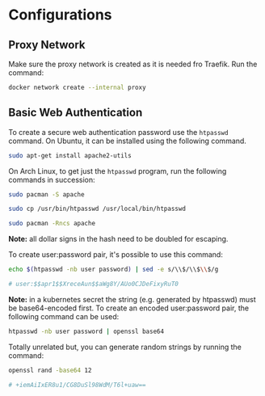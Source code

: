 # Configurations

## Proxy Network

Make sure the proxy network is created as it is needed fro Traefik. Run the command:

```bash
docker network create --internal proxy
```

## Basic Web Authentication

To create a secure web authentication password use the `htpasswd` command. On Ubuntu, it can be installed using the following command.

```bash
sudo apt-get install apache2-utils
```

On Arch Linux, to get just the `htpasswd` program, run the following commands in succession:

```bash
sudo pacman -S apache

sudo cp /usr/bin/htpasswd /usr/local/bin/htpasswd

sudo pacman -Rncs apache
```

**Note:** all dollar signs in the hash need to be doubled for escaping.

To create user:password pair, it's possible to use this command:

```bash
echo $(htpasswd -nb user password) | sed -e s/\\$/\\$\\$/g

# user:$$apr1$$XreceAun$$aWg8Y/AUo0CJDeFixyRuT0
```

**Note:** in a kubernetes secret the string (e.g. generated by htpasswd) must be base64-encoded first. To create an encoded user:password pair, the following command can be used:

```bash
htpasswd -nb user password | openssl base64
```

Totally unrelated but, you can generate random strings by running the command:

```bash
openssl rand -base64 12

# +iemAiIxER8u1/CG8DuSl98WdM/T6l+uaw==
```
